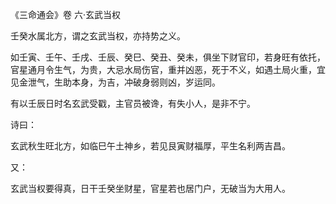 《三命通会》卷 六·玄武当权

壬癸水属北方，谓之玄武当权，亦持势之义。

如壬寅、壬午、壬戌、壬辰、癸巳、癸丑、癸未，俱坐下财官印，若身旺有依托，官星通月令生气，为贵，大忌水局伤官，重并凶恶，死于不义，如遇土局火重，宜见金泄气，生助本身，为吉，冲破身弱则凶，岁运同。

有以壬辰日时名玄武受戳，主官员被谗，有失小人，是非不宁。

诗曰：

玄武秋生旺北方，如临巳午土神乡，若见艮寅财福厚，平生名利两吉昌。

又：

玄武当权要得真，日干壬癸坐财星，官星若也居门户，无破当为大用人。

